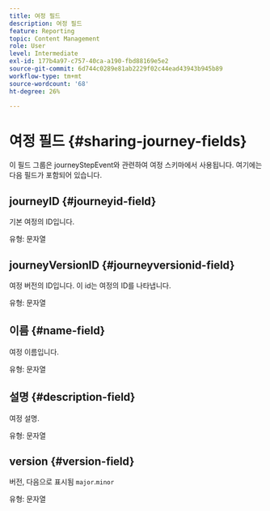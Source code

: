 ```yaml
---
title: 여정 필드
description: 여정 필드
feature: Reporting
topic: Content Management
role: User
level: Intermediate
exl-id: 177b4a97-c757-40ca-a190-fbd88169e5e2
source-git-commit: 6d744c0289e81ab2229f02c44ead43943b945b89
workflow-type: tm+mt
source-wordcount: '68'
ht-degree: 26%

---
```


# 여정 필드 {#sharing-journey-fields}

이 필드 그룹은 journeyStepEvent와 관련하여 여정 스키마에서 사용됩니다. 여기에는 다음 필드가 포함되어 있습니다.

## journeyID {#journeyid-field}

기본 여정의 ID입니다.

유형: 문자열

## journeyVersionID {#journeyversionid-field}

여정 버전의 ID입니다. 이 id는 여정의 ID를 나타냅니다.

유형: 문자열

## 이름 {#name-field}

여정 이름입니다.

유형: 문자열

## 설명 {#description-field}

여정 설명.

유형: 문자열

## version {#version-field}

버전, 다음으로 표시됨 `major`.`minor`

유형: 문자열
